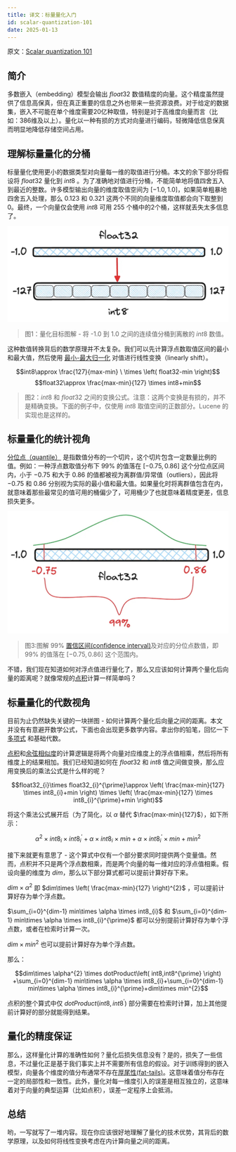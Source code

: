 ```yaml
---
title: 译文：标量量化入门
id: scalar-quantization-101
date: 2025-01-13
---
```


原文：[Scalar quantization 101](https://www.elastic.co/search-labs/blog/scalar-quantization-101)

## 简介

多数嵌入（embedding）模型会输出 $float32$ 数值精度的向量。这个精度虽然提供了信息高保真，但在真正重要的信息之外也带来一些资源浪费。对于给定的数据集，嵌入不可能在单个维度需要20亿种取值，特别是对于高维度向量而言（比如：386维及以上）。量化以一种有损的方式对向量进行编码，轻微降低信息保真而明显地降低存储空间占用。

## 理解标量量化的分桶

标量量化使用更小的数据类型对向量每一维的取值进行分桶。本文的余下部分将假设将 $float32$ 量化到 $int8$ 。为了准确地对值进行分桶，不能简单地将值四舍五入到最近的整数。许多模型输出向量的维度取值空间为 $[-1.0, 1.0]$，如果简单粗暴地四舍五入处理，那么 0.123 和 0.321 这两个不同的向量维度取值都会向下取整到 0。最终，一个向量仅会使用 $int8$ 可用 255 个桶中的2个桶，这样就丢失太多信息了。

![float32-to-int8-buckets.jpeg|500](../assets/float32-to-int8-buckets.jpeg)
>图1：量化目标图解 - 将 -1.0 到 1.0 之间的连续值分桶到离散的 $int8$ 数值。

这种数值转换背后的数学原理并不太复杂。我们可以先计算浮点数取值区间的最小和最大值，然后使用 [最小-最大归一化](https://en.wikipedia.org/wiki/Feature_scaling#Rescaling_(min-max_normalization)) 对值进行线性变换（linearly shift）。

$$int8\approx \frac{127}{max-min} \  \times \left( float32-min \right)$$
$$float32\approx \frac{max-min}{127} \times int8+min$$

>图2：$int8$ 和 $float32$ 之间的变换公式。注意：这两个变换是有损的，并不是精确变换。下面的例子中，仅使用 $int8$ 取值空间的正数部分。Lucene 的实现也是这样的。

## 标量量化的统计视角

[分位点（quantile）](https://en.wikipedia.org/wiki/Quantile) 是指数值分布的一个切片，这个切片包含一定数量比例的值。例如：一种浮点数取值分布下 99% 的值落在 $[-0.75, 0.86]$ 这个分位点区间内，小于 $-0.75$ 和大于 $0.86$ 的值都被视为离群值/异常值（outliers），因此将 $-0.75$ 和 $0.86$ 分别视为实际的最小值和最大值。如果量化时将离群值包含在内，就意味着那些最常见的值可用的桶偏少了，可用桶少了也就意味着精度更差，信息损失更多。

![|500](../assets/quantile.jpeg)
>图3:图解 99%  [置信区间(confidence interval)](https://en.wikipedia.org/wiki/Confidence_interval)及对应的分位点数值，即 99% 的值落在 $[-0.75, 0.86]$ 这个范围内。

不错，我们现在知道如何对浮点值进行量化了，那么又应该如何计算两个量化后向量的距离呢？就像常规的[点积](https://en.wikipedia.org/wiki/Dot_product)计算一样简单吗？

## 标量量化的代数视角

目前为止仍然缺失关键的一块拼图 - 如何计算两个量化后向量之间的距离。本文并没有有意避开数学公式，下面也会出现更多数学内容。拿出你的铅笔，回忆一下[多项式](https://en.wikipedia.org/wiki/Polynomial) 和基础代数。

[点积](https://en.wikipedia.org/wiki/Dot_product)和[余弦相似度](https://en.wikipedia.org/wiki/Cosine_similarity)的计算逻辑是将两个向量对应维度上的浮点值相乘，然后将所有维度上的结果相加。我们已经知道如何在 $float32$ 和 $int8$ 值之间做变换，那么应用变换后的乘法公式是什么样的呢？

$$float32_{i}\times float32_{i}^{\prime}\approx \left( \frac{max-min}{127} \times int8_{i}+min \right) \times \left( \frac{max-min}{127} \times int8_{i}^{\prime}+min \right)$$

将这个乘法公式展开后（为了简化，以 $\alpha$ 替代 $\frac{max-min}{127}$），如下所示：

$$\alpha^{2} \times int8_{i}\times int8_{i}^{\prime}+\alpha \times int8_{i}\times min+\alpha \times int8_{i}^{\prime}\times min+min^{2}$$

接下来就更有意思了 - 这个算式中仅有一个部分要求同时提供两个变量值。然而，点积并不只是两个浮点数相乘，而是两个向量的每一维对应的浮点值相乘。假设向量的维度为 $dim$，那么以下部分算式都可以提前计算好存下来。

$dim\times \alpha^{2}$ 即 $dim\times \left( \frac{max-min}{127} \right)^{2}$ ，可以提前计算好存为单个浮点数。

$\sum_{i=0}^{dim-1} min\times \alpha \times int8_{i}$ 和 $\sum_{i=0}^{dim-1} min\times \alpha \times int8_{i}^{\prime}$ 都可以分别提前计算好存为单个浮点数，或者在检索时计算一次。

$dim\times min^{2}$ 也可以提前计算好存为单个浮点数。

那么：

$$dim\times \alpha^{2} \times dotProduct\left( int8,int8^{\prime} \right) +\sum_{i=0}^{dim-1} min\times \alpha \times int8_{i}+\sum_{i=0}^{dim-1} min\times \alpha \times int8_{i}^{\prime}+dim\times min^{2}$$

点积的整个算式中仅 $dotProduct\left( int8,int8^{\prime} \right)$ 部分需要在检索时计算，加上其他提前计算好的部分就能得到结果。

## 量化的精度保证

那么，这样量化计算的准确性如何？量化后损失信息没有？是的，损失了一些信息，不过量化正是基于我们事实上并不需要所有信息的假设。对于训练得到的嵌入模型，向量各个维度的值分布通常不存在[厚尾性(fat-tails)](https://en.wikipedia.org/wiki/Fat-tailed_distribution)。这意味着值分布存在一定的局部性和一致性。此外，量化对每一维度引入的误差是相互独立的，这意味着对于向量的典型运算（比如点积），误差一定程序上会抵消。

## 总结

哟，一写就写了一堆内容。现在你应该很好地理解了量化的技术优势，其背后的数学原理，以及如何将线性变换考虑在内计算向量之间的距离。